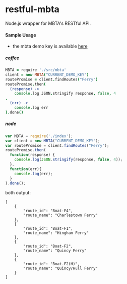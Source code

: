 restful-mbta
============

Node.js wrapper for MBTA's RESTful API.

#### Sample Usage
 - the mbta demo key is available [here](http://realtime.mbta.com/Portal/Content/Download/APIKey.txt)

##### coffee
```coffeescript
MBTA = require './src/mbta'
client = new MBTA("CURRENT_DEMO_KEY")
routePromise = client.findRoutes("Ferry")
routePromise.then(
  (response) ->
    console.log JSON.stringify response, false, 4
,
  (err) ->
    console.log err
).done()
```
##### node
```javascript
var MBTA = require('./index');
var client = new MBTA("CURRENT_DEMO_KEY");
var routePromise = client.findRoutes("Ferry");
routePromise.then(
  function(response) {
    console.log(JSON.stringify(response, false, 4));
  },
  function(err){
    console.log(err);
  }
).done();
```

both output:
```shell
[
    {
        "route_id": "Boat-F4",
        "route_name": "Charlestown Ferry"
    },
    {
        "route_id": "Boat-F1",
        "route_name": "Hingham Ferry"
    },
    {
        "route_id": "Boat-F2",
        "route_name": "Quincy Ferry"
    },
    {
        "route_id": "Boat-F2(H)",
        "route_name": "Quincy/Hull Ferry"
    }
]
```

